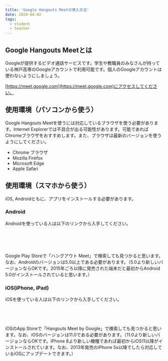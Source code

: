 ```yaml
---
title: 'Google Hangouts Meetの導入方法'
date: 2020-04-02
tags: 
  - student
  - teacher
---
```



## Google Hangouts Meetとは
Googleが提供するビデオ通話サービスです。学生や教職員のみなさんが持っている神戸高専のGoogleアカウントで利用可能です。個人のGoogleアカウントは使わないようにしましょう。

[https://meet.google.com](https://meet.google.com)にアクセスしてください。

## 使用環境（パソコンから使う）
Google Hangouts Meetを使うには対応しているブラウザを使う必要があります。Internet Explorerでは不具合が出る可能性があります。可能であればChromeブラウザをおすすめします。また、ブラウザは最新のバージョンを使うようにしてください。

- Chrome ブラウザ
- Mozilla Firefox
- Microsoft Edge
- Apple Safari

## 使用環境（スマホから使う）
iOS, Androidともに、アプリをインストールする必要があります。

### Android
Androidを使っている人は以下のリンクから入手してください。

<a href="https://play.google.com/store/apps/details?id=com.google.android.apps.meetings&hl=ja&pcampaignid=pcampaignidMKT-Other-global-all-co-prtnr-py-PartBadge-Mar2515-1" style="display:inline-block;overflow:hidden;background:url(https://play.google.com/intl/us-en/badges/static/images/badges/ja_badge_web_generic.png) no-repeat;width:150px;height:55px;background-size: cover;"></a>

Google Play Storeで「ハングアウト Meet」で検索しても見つかると思います。なお、Androidのバージョンは5.0以上である必要があります。（5.0より新しいバージョンならOKです。2015年ごろ以降に発売された端末だと最初からAndroid 5.0がインストールされていると思います。）


### iOS(iPhone, iPad)
iOSを使っている人は以下のリンクから入手してください。

<a href="https://apps.apple.com/us/app/hangouts-meet-by-google/id1013231476?mt=8" style="display:inline-block;overflow:hidden;background:url(https://linkmaker.itunes.apple.com/ja-jp/badge-lrg.svg?releaseDate=2017-02-27&kind=iossoftware&bubble=ios_apps) no-repeat;width:135px;height:45px;"></a>

iOSのApp Storeで「Hangouts Meet by Google」で検索しても見つかると思います。なお、iOSのバージョンは11.0である必要があります。（11.0より新しいバージョンならOKです。iPhone 8より新しい機種であれば最初からiOS11以降がインストールされています。なお、2013年発売のiPhone 5s以降でしたら対応しているiOSにアップデートできます。）



